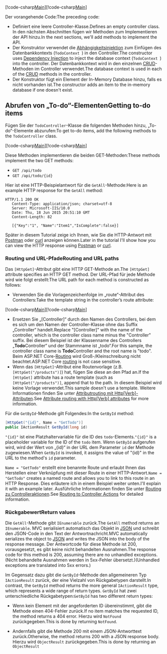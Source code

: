 <span data-ttu-id="4f53b-101">[!code-csharp[Main](../../tutorials/first-web-api/sample/TodoApi/Controllers/TodoController2.cs?name=snippet_todo1)]</span><span class="sxs-lookup"><span data-stu-id="4f53b-101">[!code-csharp[Main](../../tutorials/first-web-api/sample/TodoApi/Controllers/TodoController2.cs?name=snippet_todo1)]</span></span>

<span data-ttu-id="4f53b-102">Der vorangehende Code:</span><span class="sxs-lookup"><span data-stu-id="4f53b-102">The preceding code:</span></span>

* <span data-ttu-id="4f53b-103">Definiert eine leere Controller-Klasse.</span><span class="sxs-lookup"><span data-stu-id="4f53b-103">Defines an empty controller class.</span></span> <span data-ttu-id="4f53b-104">In den nächsten Abschnitten fügen wir Methoden zum Implementieren der API hinzu.</span><span class="sxs-lookup"><span data-stu-id="4f53b-104">In the next sections, we'll add methods to implement the API.</span></span>
* <span data-ttu-id="4f53b-105">Der Konstruktor verwendet die [Abhängigkeitsinjektion](xref:fundamentals/dependency-injection) zum Einfügen des Datenbankkontexts (`TodoContext `) in den Controller.</span><span class="sxs-lookup"><span data-stu-id="4f53b-105">The constructor uses [Dependency Injection](xref:fundamentals/dependency-injection) to inject the database context (`TodoContext `) into the controller.</span></span> <span data-ttu-id="4f53b-106">Der Datenbankkontext wird in den einzelnen [CRUD](https://en.wikipedia.org/wiki/Create,_read,_update_and_delete)-Methoden im Controller verwendet.</span><span class="sxs-lookup"><span data-stu-id="4f53b-106">The database context is used in each of the [CRUD](https://en.wikipedia.org/wiki/Create,_read,_update_and_delete) methods in the controller.</span></span>
* <span data-ttu-id="4f53b-107">Der Konstruktor fügt ein Element der In-Memory Database hinzu, falls es nicht vorhanden ist.</span><span class="sxs-lookup"><span data-stu-id="4f53b-107">The constructor adds an item to the in-memory database if one doesn't exist.</span></span>

## <a name="getting-to-do-items"></a><span data-ttu-id="4f53b-108">Abrufen von „To-do“-Elementen</span><span class="sxs-lookup"><span data-stu-id="4f53b-108">Getting to-do items</span></span>

<span data-ttu-id="4f53b-109">Fügen Sie der `TodoController`-Klasse die folgenden Methoden hinzu, „To-do“-Elemente abzurufen:</span><span class="sxs-lookup"><span data-stu-id="4f53b-109">To get to-do items, add the following methods to the `TodoController` class.</span></span>

<span data-ttu-id="4f53b-110">[!code-csharp[Main](../../tutorials/first-web-api/sample/TodoApi/Controllers/TodoController.cs?name=snippet_GetAll)]</span><span class="sxs-lookup"><span data-stu-id="4f53b-110">[!code-csharp[Main](../../tutorials/first-web-api/sample/TodoApi/Controllers/TodoController.cs?name=snippet_GetAll)]</span></span>

<span data-ttu-id="4f53b-111">Diese Methoden implementieren die beiden GET-Methoden:</span><span class="sxs-lookup"><span data-stu-id="4f53b-111">These methods implement the two GET methods:</span></span>

* `GET /api/todo`
* `GET /api/todo/{id}`

<span data-ttu-id="4f53b-112">Hier ist eine HTTP-Beispielantwort für die `GetAll`-Methode:</span><span class="sxs-lookup"><span data-stu-id="4f53b-112">Here is an example HTTP response for the `GetAll` method:</span></span>

```
HTTP/1.1 200 OK
   Content-Type: application/json; charset=utf-8
   Server: Microsoft-IIS/10.0
   Date: Thu, 18 Jun 2015 20:51:10 GMT
   Content-Length: 82

   [{"Key":"1", "Name":"Item1","IsComplete":false}]
   ```

<span data-ttu-id="4f53b-113">Später in diesem Tutorial zeige ich Ihnen, wie Sie die HTTP-Antwort mit [Postman](https://www.getpostman.com/) oder [curl](https://developer.apple.com/legacy/library/documentation/Darwin/Reference/ManPages/man1/curl.1.html) anzeigen können.</span><span class="sxs-lookup"><span data-stu-id="4f53b-113">Later in the tutorial I'll show how you can view the HTTP response using [Postman](https://www.getpostman.com/) or [curl](https://developer.apple.com/legacy/library/documentation/Darwin/Reference/ManPages/man1/curl.1.html).</span></span>

### <a name="routing-and-url-paths"></a><span data-ttu-id="4f53b-114">Routing und URL-Pfade</span><span class="sxs-lookup"><span data-stu-id="4f53b-114">Routing and URL paths</span></span>

<span data-ttu-id="4f53b-115">Das `[HttpGet]`-Attribut gibt eine HTTP GET-Methode an.</span><span class="sxs-lookup"><span data-stu-id="4f53b-115">The `[HttpGet]` attribute specifies an HTTP GET method.</span></span> <span data-ttu-id="4f53b-116">Der URL-Pfad für jede Methode wird wie folgt erstellt:</span><span class="sxs-lookup"><span data-stu-id="4f53b-116">The URL path for each method is constructed as follows:</span></span>

* <span data-ttu-id="4f53b-117">Verwenden Sie die Vorlagenzeichenfolge im „route“-Attribut des Controllers:</span><span class="sxs-lookup"><span data-stu-id="4f53b-117">Take the template string in the controller’s route attribute:</span></span>

<span data-ttu-id="4f53b-118">[!code-csharp[Main](../../tutorials/first-web-api/sample/TodoApi/Controllers/TodoController.cs?name=TodoController&highlight=3)]</span><span class="sxs-lookup"><span data-stu-id="4f53b-118">[!code-csharp[Main](../../tutorials/first-web-api/sample/TodoApi/Controllers/TodoController.cs?name=TodoController&highlight=3)]</span></span>

* <span data-ttu-id="4f53b-119">Ersetzen Sie „[Controller]“ durch den Namen des Controllers, bei dem es sich um den Namen der Controller-Klasse ohne das Suffix „Controller“ handelt.</span><span class="sxs-lookup"><span data-stu-id="4f53b-119">Replace "[Controller]" with the name of the controller, which is the controller class name minus the "Controller" suffix.</span></span> <span data-ttu-id="4f53b-120">Bei diesem Beispiel ist der Klassenname des Controllers „**Todo**Controller“ und der Stammname ist „todo“.</span><span class="sxs-lookup"><span data-stu-id="4f53b-120">For this sample, the controller class name is **Todo**Controller and the root name is "todo".</span></span> <span data-ttu-id="4f53b-121">Beim ASP.NET Core-[Routing](xref:mvc/controllers/routing) wird Groß-/Kleinschreibung nicht beachtet.</span><span class="sxs-lookup"><span data-stu-id="4f53b-121">ASP.NET Core [routing](xref:mvc/controllers/routing) is not case sensitive.</span></span>
* <span data-ttu-id="4f53b-122">Wenn das `[HttpGet]`-Attribut eine Routenvorlage (z.B. `[HttpGet("/products")]`) hat, fügen Sie diese an den Pfad an.</span><span class="sxs-lookup"><span data-stu-id="4f53b-122">If the `[HttpGet]` attribute has a route template (such as `[HttpGet("/products")]`, append that to the path.</span></span> <span data-ttu-id="4f53b-123">In diesem Beispiel wird keine Vorlage verwendet.</span><span class="sxs-lookup"><span data-stu-id="4f53b-123">This sample doesn't use a template.</span></span> <span data-ttu-id="4f53b-124">Weitere Informationen finden Sie unter [Attributrouting mit Http[Verb]-Attributen](xref:mvc/controllers/routing#attribute-routing-with-httpverb-attributes).</span><span class="sxs-lookup"><span data-stu-id="4f53b-124">See [Attribute routing with Http[Verb] attributes](xref:mvc/controllers/routing#attribute-routing-with-httpverb-attributes) for more information.</span></span>

<span data-ttu-id="4f53b-125">Für die `GetById`-Methode gilt Folgendes:</span><span class="sxs-lookup"><span data-stu-id="4f53b-125">In the `GetById` method:</span></span>

```csharp
[HttpGet("{id}", Name = "GetTodo")]
public IActionResult GetById(long id)
```

<span data-ttu-id="4f53b-126">`"{id}"` ist eine Platzhaltervariable für die ID des `todo`-Elements.</span><span class="sxs-lookup"><span data-stu-id="4f53b-126">`"{id}"` is a placeholder variable for the ID of the `todo` item.</span></span> <span data-ttu-id="4f53b-127">Wenn `GetById` aufgerufen wird, wird der Wert von „{id}“ in der URL dem Parameter `id` der Methode zugewiesen.</span><span class="sxs-lookup"><span data-stu-id="4f53b-127">When `GetById` is invoked, it assigns the value of "{id}" in the URL to the method's `id` parameter.</span></span>

<span data-ttu-id="4f53b-128">`Name = "GetTodo"` erstellt eine benannte Route und erlaubt Ihnen das Herstellen einer Verknüpfung mit dieser Route in einer HTTP-Antwort.</span><span class="sxs-lookup"><span data-stu-id="4f53b-128">`Name = "GetTodo"` creates a named route and allows you to link to this route in an HTTP Response.</span></span> <span data-ttu-id="4f53b-129">Dies erläutere ich in einem Beispiel weiter unten.</span><span class="sxs-lookup"><span data-stu-id="4f53b-129">I'll explain it with an example later.</span></span> <span data-ttu-id="4f53b-130">Ausführliche Informationen finden Sie unter [Routing zu Controlleraktionen](xref:mvc/controllers/routing).</span><span class="sxs-lookup"><span data-stu-id="4f53b-130">See [Routing to Controller Actions](xref:mvc/controllers/routing) for detailed information.</span></span>

### <a name="return-values"></a><span data-ttu-id="4f53b-131">Rückgabewert</span><span class="sxs-lookup"><span data-stu-id="4f53b-131">Return values</span></span>

<span data-ttu-id="4f53b-132">Die `GetAll`-Methode gibt `IEnumerable` zurück.</span><span class="sxs-lookup"><span data-stu-id="4f53b-132">The `GetAll` method returns an `IEnumerable`.</span></span> <span data-ttu-id="4f53b-133">MVC serialisiert automatisch das Objekt in [JSON](http://www.json.org/) und schreibt den JSON-Code in den Text der Antwortnachricht.</span><span class="sxs-lookup"><span data-stu-id="4f53b-133">MVC automatically serializes the object to [JSON](http://www.json.org/) and writes the JSON into the body of the response message.</span></span> <span data-ttu-id="4f53b-134">Der Antwortcode für diese Methode ist 200, vorausgesetzt, es gibt keine nicht behandelten Ausnahmen.</span><span class="sxs-lookup"><span data-stu-id="4f53b-134">The response code for this method is 200, assuming there are no unhandled exceptions.</span></span> <span data-ttu-id="4f53b-135">(Nicht behandelte Ausnahmen werden in 5xx-Fehler übersetzt.)</span><span class="sxs-lookup"><span data-stu-id="4f53b-135">(Unhandled exceptions are translated into 5xx errors.)</span></span>

<span data-ttu-id="4f53b-136">Im Gegensatz dazu gibt die `GetById`-Methode den allgemeineren Typ `IActionResult` zurück, der eine Vielzahl von Rückgabetypen darstellt.</span><span class="sxs-lookup"><span data-stu-id="4f53b-136">In contrast, the `GetById` method returns the more general `IActionResult` type, which represents a wide range of return types.</span></span> <span data-ttu-id="4f53b-137">`GetById` hat zwei unterschiedliche Rückgabetypen:</span><span class="sxs-lookup"><span data-stu-id="4f53b-137">`GetById` has two different return types:</span></span>

* <span data-ttu-id="4f53b-138">Wenn kein Element mit der angeforderten ID übereinstimmt, gibt die Methode einen 404-Fehler zurück.</span><span class="sxs-lookup"><span data-stu-id="4f53b-138">If no item matches the requested ID, the method returns a 404 error.</span></span>  <span data-ttu-id="4f53b-139">Hierzu wird `NotFound` zurückgegeben.</span><span class="sxs-lookup"><span data-stu-id="4f53b-139">This is done by returning `NotFound`.</span></span>

* <span data-ttu-id="4f53b-140">Andernfalls gibt die Methode 200 mit einem JSON-Antworttext zurück.</span><span class="sxs-lookup"><span data-stu-id="4f53b-140">Otherwise, the method returns 200 with a JSON response body.</span></span> <span data-ttu-id="4f53b-141">Hierzu wird `ObjectResult` zurückgegeben.</span><span class="sxs-lookup"><span data-stu-id="4f53b-141">This is done by returning an `ObjectResult`</span></span>
